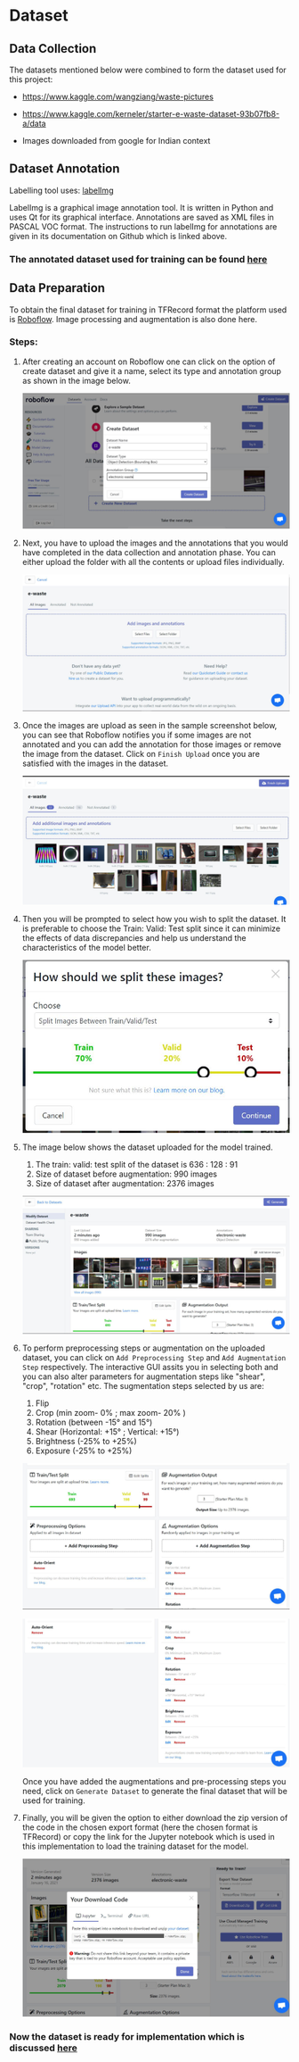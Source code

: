 # Dataset

## Data Collection

The datasets mentioned below were combined to form the dataset used for this project:
- https://www.kaggle.com/wangziang/waste-pictures 

- https://www.kaggle.com/kerneler/starter-e-waste-dataset-93b07fb8-a/data 

- Images downloaded from google for Indian context

## Dataset Annotation

Labelling tool uses: [labelImg](https://github.com/tzutalin/labelImg)

LabelImg is a graphical image annotation tool. It is written in Python and uses Qt for its graphical interface. Annotations are saved as XML files in PASCAL VOC format. The instructions to run labelImg for annotations are given in its documentation on Github which is linked above.


### The annotated dataset used for training can be found [here](https://drive.google.com/drive/folders/1Zk47mWlZQYjBsesMEGJjCQNrwDGpB-Tl?usp=sharing)


## Data Preparation

To obtain the final dataset for training in TFRecord format the platform used is [Roboflow](https://roboflow.com/). Image processing and augmentation is also done here.

### Steps:

1. After creating an account on Roboflow one can click on the option of create dataset and give it a name, select its type and annotation group as shown in the image below.
  
    ![Step-0](dataset-preparation/d-0.JPG)

2. Next, you have to upload the images and the annotations that you would have completed in the data collection and annotation phase. You can either upload the folder with all the contents or upload files individually.
   
    ![Step-1](dataset-preparation/d-1.JPG)

3. Once the images are upload as seen in the sample screenshot below, you can see that Roboflow notifies you if some images are not annotated and you can add the annotation for those images or remove the image from the dataset. Click on `Finish Upload` once you are satisfied with the images in the dataset.
   
    ![Step-2](dataset-preparation/d-2.JPG)

4. Then you will be prompted to select how you wish to split the dataset. It is preferable to choose the Train: Valid: Test split since it can minimize the effects of data discrepancies and help us understand the characteristics of the model better.
   
    ![Step-3](dataset-preparation/d-3.JPG)

5. The image below shows the dataset uploaded for the model trained. 
   1. The train: valid: test split of the dataset is 636 : 128 : 91
   2. Size of dataset before augmentation: 990 images
   3. Size of dataset after augmentation: 2376 images
  
    ![Step-4](dataset-preparation/d-4.JPG)

6. To perform preprocessing steps or augmentation on the uploaded dataset, you can click on `Add Preprocessing Step` and `Add Augmentation Step` respectively. The interactive GUI assits you in selecting both and you can also alter parameters for augmentation steps like "shear", "crop", "rotation" etc. The sugmentation steps selected by us are:
   
   1. Flip
   2. Crop (min zoom- 0% ; max zoom- 20% )
   3. Rotation (between -15° and 15°)
   4. Shear (Horizontal: +15° ; Vertical: +15°)
   5. Brightness (-25% to +25%)
   6. Exposure (-25% to +25%)
  
    ![Step-5](dataset-preparation/d-5.JPG)
  
    ![Step-6](dataset-preparation/d-6.JPG)
  
    Once you have added the augmentations and pre-processing steps you need, click on `Generate Dataset` to generate the final dataset that will be used for training.
   
7. Finally, you will be given the option to either download the zip version of the code in the chosen export format (here the chosen format is TFRecord) or copy the link for the Jupyter notebook which is used in this implementation to load the training dataset for the model.

    ![Step-7](dataset-preparation/d-7.png)


### Now the dataset is ready for implementation which is discussed [here](../implementation)
